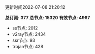 更新时间2022-07-08 21:20:12

**总订阅: 377**
**总节点: 15320**
**有效节点: 4967**
- ss节点: 2012
- v2ray节点: 2434
- ssr节点: 93
- trojan节点: 428

